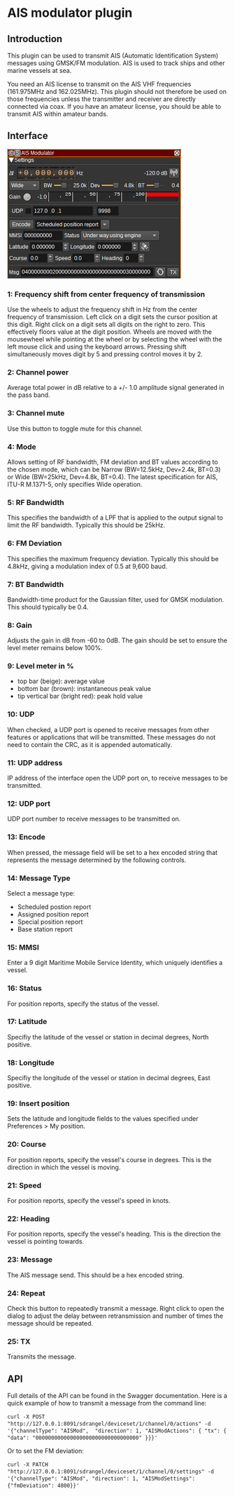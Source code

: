 <h1>AIS modulator plugin</h1>

<h2>Introduction</h2>

This plugin can be used to transmit AIS (Automatic Identification System) messages using GMSK/FM modulation. AIS is used to track ships and other marine vessels at sea.

You need an AIS license to transmit on the AIS VHF frequencies (161.975MHz and 162.025MHz). This plugin should not therefore be used on those frequencies unless the transmitter and receiver are directly connected via coax. If you have an amateur license, you should be able to transmit AIS within amateur bands.

<h2>Interface</h2>

![AIS Modulator plugin GUI](../../../doc/img/AISMod_plugin.png)

<h3>1: Frequency shift from center frequency of transmission</h3>

Use the wheels to adjust the frequency shift in Hz from the center frequency of transmission. Left click on a digit sets the cursor position at this digit. Right click on a digit sets all digits on the right to zero. This effectively floors value at the digit position. Wheels are moved with the mousewheel while pointing at the wheel or by selecting the wheel with the left mouse click and using the keyboard arrows. Pressing shift simultaneously moves digit by 5 and pressing control moves it by 2.

<h3>2: Channel power</h3>

Average total power in dB relative to a +/- 1.0 amplitude signal generated in the pass band.

<h3>3: Channel mute</h3>

Use this button to toggle mute for this channel.

<h3>4: Mode</h3>

Allows setting of RF bandwidth, FM deviation and BT values according to the chosen mode, which can be Narrow (BW=12.5kHz, Dev=2.4k, BT=0.3) or Wide (BW=25kHz, Dev=4.8k, BT=0.4). The latest specification for AIS, ITU-R M.1371-5, only specifies Wide operation.

<h3>5: RF Bandwidth</h3>

This specifies the bandwidth of a LPF that is applied to the output signal to limit the RF bandwidth. Typically this should be 25kHz.

<h3>6: FM Deviation</h3>

This specifies the maximum frequency deviation. Typically this should be 4.8kHz, giving a modulation index of 0.5 at 9,600 baud.

<h3>7: BT Bandwidth</h3>

Bandwidth-time product for the Gaussian filter, used for GMSK modulation. This should typically be 0.4.

<h3>8: Gain</h3>

Adjusts the gain in dB from -60 to 0dB. The gain should be set to ensure the level meter remains below 100%.

<h3>9: Level meter in %</h3>

  - top bar (beige): average value
  - bottom bar (brown): instantaneous peak value
  - tip vertical bar (bright red): peak hold value

<h3>10: UDP</h3>

When checked, a UDP port is opened to receive messages from other features or applications that will be transmitted. These messages do not need to contain the CRC, as it is appended automatically.

<h3>11: UDP address</h3>

IP address of the interface open the UDP port on, to receive messages to be transmitted.

<h3>12: UDP port</h3>

UDP port number to receive messages to be transmitted on.

<h3>13: Encode</h3>

When pressed, the message field will be set to a hex encoded string that represents the message determined by the following controls.

<h3>14: Message Type</h3>

Select a message type:

   - Scheduled postion report
   - Assigned position report
   - Special position report
   - Base station report

<h3>15: MMSI</h3>

Enter a 9 digit Maritime Mobile Service Identity, which uniquely identifies a vessel.

<h3>16: Status</h3>

For position reports, specify the status of the vessel.

<h3>17: Latitude</h3>

Specifiy the latitude of the vessel or station in decimal degrees, North positive.

<h3>18: Longitude</h3>

Specifiy the longitude of the vessel or station in decimal degrees, East positive.

<h3>19: Insert position</h3>

Sets the latitude and longitude fields to the values specified under Preferences > My position.

<h3>20: Course</h3>

For position reports, specify the vessel's course in degrees. This is the direction in which the vessel is moving.

<h3>21: Speed</h3>

For position reports, specify the vessel's speed in knots.

<h3>22: Heading</h3>

For position reports, specify the vessel's heading. This is the direction the vessel is pointing towards.

<h3>23: Message</h3>

The AIS message send. This should be a hex encoded string.

<h3>24: Repeat</h3>

Check this button to repeatedly transmit a message. Right click to open the dialog to adjust the delay between retransmission and number of times the message should be repeated.

<h3>25: TX</h3>

Transmits the message.

<h2>API</h2>

Full details of the API can be found in the Swagger documentation. Here is a quick example of how to transmit a message from the command line:

    curl -X POST "http://127.0.0.1:8091/sdrangel/deviceset/1/channel/0/actions" -d '{"channelType": "AISMod",  "direction": 1, "AISModActions": { "tx": { "data": "000000000000000000000000000000000" }}}'

Or to set the FM deviation:

    curl -X PATCH "http://127.0.0.1:8091/sdrangel/deviceset/1/channel/0/settings" -d '{"channelType": "AISMod", "direction": 1, "AISModSettings": {"fmDeviation": 4800}}'
